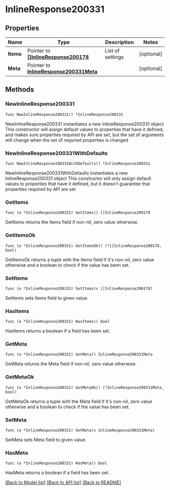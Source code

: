 # InlineResponse200331

## Properties

Name | Type | Description | Notes
------------ | ------------- | ------------- | -------------
**Items** | Pointer to [**[]InlineResponse200178**](InlineResponse200178.md) | List of settings | [optional] 
**Meta** | Pointer to [**InlineResponse200331Meta**](InlineResponse200331Meta.md) |  | [optional] 

## Methods

### NewInlineResponse200331

`func NewInlineResponse200331() *InlineResponse200331`

NewInlineResponse200331 instantiates a new InlineResponse200331 object
This constructor will assign default values to properties that have it defined,
and makes sure properties required by API are set, but the set of arguments
will change when the set of required properties is changed

### NewInlineResponse200331WithDefaults

`func NewInlineResponse200331WithDefaults() *InlineResponse200331`

NewInlineResponse200331WithDefaults instantiates a new InlineResponse200331 object
This constructor will only assign default values to properties that have it defined,
but it doesn't guarantee that properties required by API are set

### GetItems

`func (o *InlineResponse200331) GetItems() []InlineResponse200178`

GetItems returns the Items field if non-nil, zero value otherwise.

### GetItemsOk

`func (o *InlineResponse200331) GetItemsOk() (*[]InlineResponse200178, bool)`

GetItemsOk returns a tuple with the Items field if it's non-nil, zero value otherwise
and a boolean to check if the value has been set.

### SetItems

`func (o *InlineResponse200331) SetItems(v []InlineResponse200178)`

SetItems sets Items field to given value.

### HasItems

`func (o *InlineResponse200331) HasItems() bool`

HasItems returns a boolean if a field has been set.

### GetMeta

`func (o *InlineResponse200331) GetMeta() InlineResponse200331Meta`

GetMeta returns the Meta field if non-nil, zero value otherwise.

### GetMetaOk

`func (o *InlineResponse200331) GetMetaOk() (*InlineResponse200331Meta, bool)`

GetMetaOk returns a tuple with the Meta field if it's non-nil, zero value otherwise
and a boolean to check if the value has been set.

### SetMeta

`func (o *InlineResponse200331) SetMeta(v InlineResponse200331Meta)`

SetMeta sets Meta field to given value.

### HasMeta

`func (o *InlineResponse200331) HasMeta() bool`

HasMeta returns a boolean if a field has been set.


[[Back to Model list]](../README.md#documentation-for-models) [[Back to API list]](../README.md#documentation-for-api-endpoints) [[Back to README]](../README.md)


